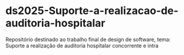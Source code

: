 # ds2025-Suporte-a-realizacao-de-auditoria-hospitalar
Repositório destinado ao trabalho final de design de software, tema: Suporte a realização de auditoria hospitalar concorrente e intra
